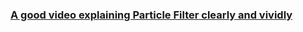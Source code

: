 ### [A good video explaining Particle Filter clearly and vividly](https://www.youtube.com/watch?v=NrzmH_yerBU)